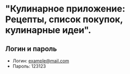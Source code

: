 # "Кулинарное приложение: Рецепты, список покупок, кулинарные идеи".

## Логин и пароль
* Логин: example@mail.com
* Пароль: 123123
